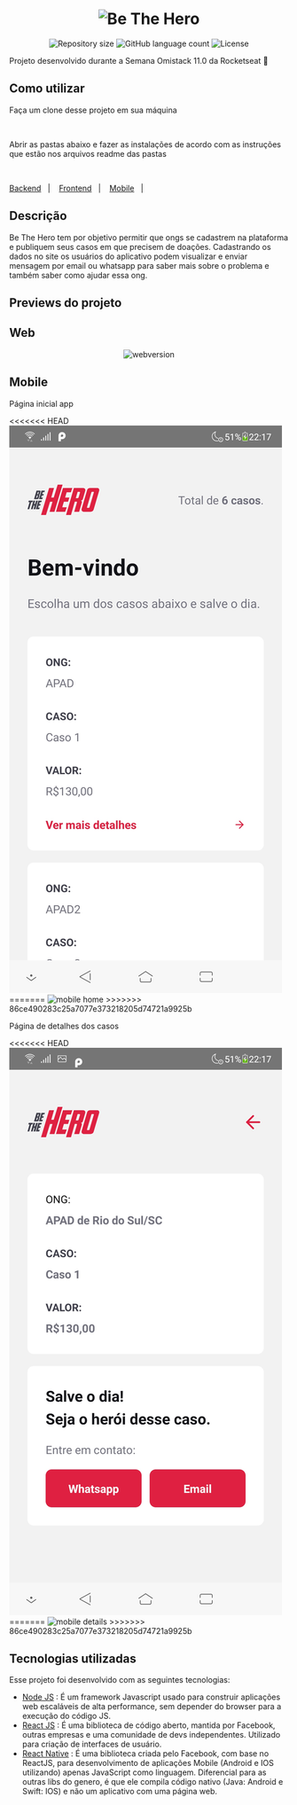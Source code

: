 <h1 align="center">
  <img alt="Be The Hero" src="https://ik.imagekit.io/8qmbx6p1dq/Be_The_Hero/icon_MiddNMuc5.png" width="250px" />
</h1>

<p align="center">
 <img alt="Repository size" src="https://img.shields.io/github/repo-size/luizeduul/BeTheHero">
 <img alt="GitHub language count" src="https://img.shields.io/github/languages/count/luizeduul/BeTheHero">
 <img alt="License" src="https://img.shields.io/badge/license-MIT-brightgreen">
</p>

<p>Projeto desenvolvido durante a Semana Omistack 11.0 da Rocketseat 🚀</p>
      
## Como utilizar 
<p>Faça um clone desse projeto em sua máquina</p><br>
<p>Abrir as pastas abaixo e fazer as instalações de acordo com as instruções que estão nos arquivos readme das pastas</p><br>
<p>
  <a href="https://github.com/luizeduul/BeTheHero/tree/master/backend">Backend</a>&nbsp;&nbsp;&nbsp;|&nbsp;&nbsp;&nbsp;
  <a href="https://github.com/luizeduul/BeTheHero/tree/master/frontend">Frontend</a>&nbsp;&nbsp;&nbsp;|&nbsp;&nbsp;&nbsp;
  <a href="https://github.com/luizeduul/BeTheHero/tree/master/mobile">Mobile</a>&nbsp;&nbsp;&nbsp;|&nbsp;&nbsp;&nbsp;
</p>
<h2>Descrição</h2>
 
<p>Be The Hero tem por objetivo permitir que ongs se cadastrem na plataforma e publiquem seus casos em que precisem de doações.
Cadastrando os dados no site os usuários do aplicativo podem visualizar e enviar mensagem por email ou whatsapp para saber mais sobre o problema e também saber como ajudar essa ong.</p>

<h2>Previews do projeto</h2>

## Web
<p align="center">
  <img alt="webversion" src="https://ik.imagekit.io/8qmbx6p1dq/Be_The_Hero/frontend_c_7LPIpqi.gif"/>
</p>

## Mobile
<p align="center">
  <p>Página inicial app</p>
<<<<<<< HEAD
  <img alt="mobile home" src=".github/home.jpg"/>
=======
  <img alt="mobile home" src="https://ik.imagekit.io/8qmbx6p1dq/Be_The_Hero/home_TeM0MJOhz.jpg"  width="250px"/>
>>>>>>> 86ce490283c25a7077e373218205d74721a9925b
</p>

<p align="center">
  <p>Página de detalhes dos casos</p>
<<<<<<< HEAD
  <img alt="mobile details" src=".github/details.jpg"/>
=======
  <img alt="mobile details" src="https://ik.imagekit.io/8qmbx6p1dq/Be_The_Hero/details_Rgzjr716G6.jpg"  width="250px"/>
>>>>>>> 86ce490283c25a7077e373218205d74721a9925b
</p>
  
## Tecnologias utilizadas
 Esse projeto foi desenvolvido com as seguintes tecnologias:
  - [Node JS](https://nodejs.org/en/) : É um framework Javascript usado para construir aplicações web escaláveis de alta performance, sem depender do browser para a execução do código JS.
  - [React JS](https://reactjs.org) : É uma biblioteca de código aberto, mantida por Facebook, outras empresas e uma comunidade de devs independentes. Utilizado para criação de interfaces de usuário.
  - [React Native](https://facebook.github.io/react-native/) : É uma biblioteca criada pelo Facebook, com base no ReactJS, para desenvolvimento de aplicações Mobile (Android e IOS utilizando) apenas JavaScript como linguagem. Diferencial para as outras libs do genero, é que ele compila código nativo (Java: Android e Swift: IOS) e não um aplicativo com uma página web.
